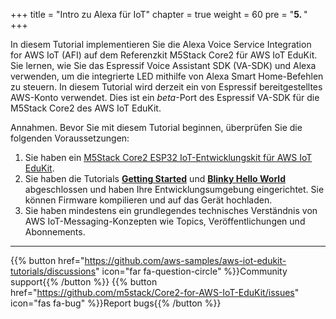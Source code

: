 +++
title = "Intro zu Alexa für IoT"
chapter = true
weight = 60
pre = "<b>5. </b>"
+++

In diesem Tutorial implementieren Sie die Alexa Voice Service Integration for AWS IoT (AFI) auf dem Referenzkit M5Stack Core2 für AWS IoT EduKit. Sie lernen, wie Sie das Espressif Voice Assistant SDK (VA-SDK) und Alexa verwenden, um die integrierte LED mithilfe von Alexa Smart Home-Befehlen zu steuern. In diesem Tutorial wird derzeit ein von Espressif bereitgestelltes AWS-Konto verwendet. Dies ist ein *beta*-Port des Espressif VA-SDK für die M5Stack Core2 des AWS IoT EduKit.

Annahmen. Bevor Sie mit diesem Tutorial beginnen, überprüfen Sie die folgenden Voraussetzungen:

1. Sie haben ein [M5Stack Core2 ESP32 IoT-Entwicklungskit für AWS IoT EduKit](https://www.amazon.com/dp/B08VGRZYJR/).
2. Sie haben die Tutorials [**Getting Started**](/de/getting-started.html) und [**Blinky Hello World**](/de/blinky-hello-world.html) abgeschlossen und haben Ihre Entwicklungsumgebung eingerichtet. Sie können Firmware kompilieren und auf das Gerät hochladen.
3. Sie haben mindestens ein grundlegendes technisches Verständnis von AWS IoT-Messaging-Konzepten wie Topics, Veröffentlichungen und Abonnements.

---
{{% button href="https://github.com/aws-samples/aws-iot-edukit-tutorials/discussions" icon="far fa-question-circle" %}}Community support{{% /button %}} {{% button href="https://github.com/m5stack/Core2-for-AWS-IoT-EduKit/issues" icon="fas fa-bug" %}}Report bugs{{% /button %}}